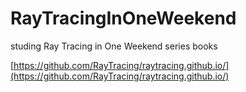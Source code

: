 # RayTracingInOneWeekend

studing Ray Tracing in One Weekend series books

[https://github.com/RayTracing/raytracing.github.io/](https://github.com/RayTracing/raytracing.github.io/)

